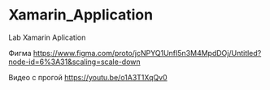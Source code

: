 # Xamarin_Application
Lab Xamarin Aplication 

Фигма https://www.figma.com/proto/jcNPYQ1UnfI5n3M4MpdDOj/Untitled?node-id=6%3A31&scaling=scale-down

Видео с прогой https://youtu.be/o1A3T1XqQv0
